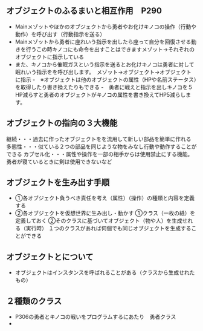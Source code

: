 ## オブジェクトのふるまいと相互作用　P290
- Mainメゾットやほかのオブジェクトから勇者やお化けキノコの操作（行動や動作）を呼び出す（行動指示を送る）
- Mainメゾットから勇者に座れいう指示を出したら座って自分を回復させる動きを行うこの時キノコにも命令を出すことはできますメゾット→それぞれのオブジェクトに指示している
- また、キノコから催眠ガスという指示を送るとお化けキノコは勇者に対して眠れいう指示をを呼び出します。　メゾット→オブジェクト→オブジェクトに指示
-　※オブジェクトは他のオブジェクトの属性（HPや名前ステータス）を取得したり書き換えたりもできる
-　勇者に戦えと指示を出しキノコを５HP減らすと勇者のオブジェクトがキノコの属性を書き換えてHP5減らします。
## オブジェクトの指向の３大機能
継続・・・過去に作ったオブジェクトをを流用して新しい部品を簡単に作れる
多態性・・・似ている２つの部品を同じような物をみなし行動や動作することができる
カプセル化・・・属性や操作を一部の相手からは使用禁止にする機能。勇者が寝ているときに剣は使用できないなど
## オブジェクトを生み出す手順
- ①各オブジェクト負うべき責任を考え（属性）（操作）の種類と内容を定義する
- ②各オブジェクトを仮想世界に生み出し・動かす
①クラス（一枚の紙）を定義しておく
②そのクラスに基づいてオブジェクト（物や人）を生成せれる（実行時）
１つのクラスがあれば何個でも同じオブジェクトを生成することができる
## オブジェクトとについて
-  オブジェクトはインスタンスを呼ばれることがある（クラスから生成せれたもの）
## ２種類のクラス
- P306の勇者とキノコの戦いをプログラムするにあたり　勇者クラス
- 
